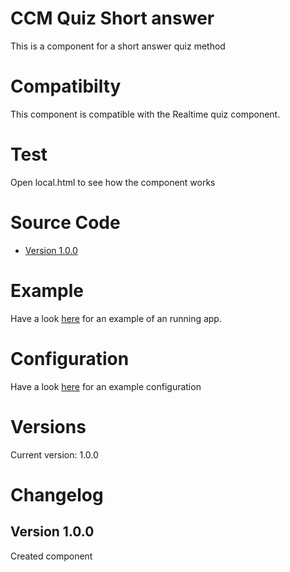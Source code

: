 # CCM Quiz Short answer
This is a component for a short answer quiz method

# Compatibilty
This component is compatible with the Realtime quiz component.

# Test
Open local.html to see how the component works

# Source Code
* [Version 1.0.0](https://ffroehling.github.io/ccm_components/short_answer/versions/ccm.short_answer-1.0.0.js)

# Example 
Have a look [here](https://ffroehling.github.io/ccm_components/short_answer/local.html) for an example of an running app.

# Configuration
Have a look [here](https://ffroehling.github.io/ccm_components/short_answer/resources/configs.js) for an example configuration

# Versions
Current version: 1.0.0

# Changelog

## Version 1.0.0
Created component

